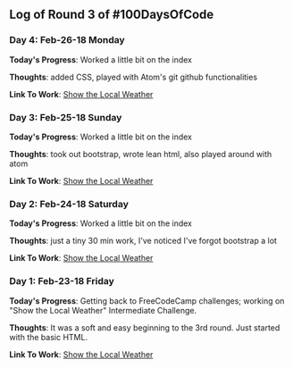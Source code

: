 ## Log of Round 3 of #100DaysOfCode


### Day 4: Feb-26-18 Monday
**Today's Progress**: Worked a little bit on the index

**Thoughts**: added CSS, played with Atom's git github functionalities

**Link To Work**: [Show the Local Weather](https://github.com/mijimoco/show-the-local-weather)



### Day 3: Feb-25-18 Sunday
**Today's Progress**: Worked a little bit on the index

**Thoughts**: took out bootstrap, wrote lean html, also played around with atom

**Link To Work**: [Show the Local Weather](https://github.com/mijimoco/show-the-local-weather)



### Day 2: Feb-24-18 Saturday
**Today's Progress**: Worked a little bit on the index

**Thoughts**: just a tiny 30 min work, I've noticed I've forgot bootstrap a lot

**Link To Work**: [Show the Local Weather](https://github.com/mijimoco/show-the-local-weather)




### Day 1: Feb-23-18 Friday
**Today's Progress**: Getting back to FreeCodeCamp challenges; working on "Show the Local Weather" Intermediate Challenge.

**Thoughts**: It was a soft and easy beginning to the 3rd round. Just started with the basic HTML.

**Link To Work**: [Show the Local Weather](https://github.com/mijimoco/show-the-local-weather)
